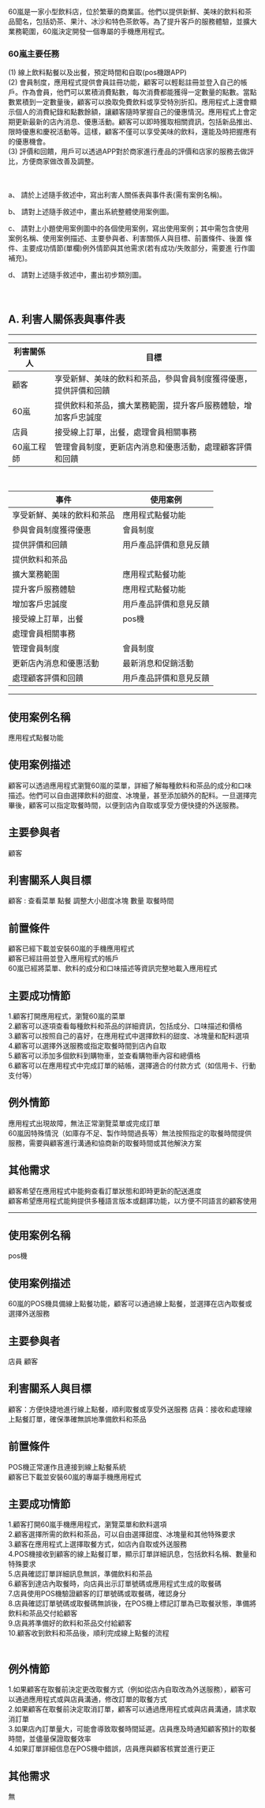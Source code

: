 60嵐是一家小型飲料店，位於繁華的商業區。他們以提供新鮮、美味的飲料和茶品聞名，包括奶茶、果汁、冰沙和特色茶飲等。為了提升客戶的服務體驗，並擴大業務範圍，60嵐決定開發一個專屬的手機應用程式。<br>
<h3>60嵐主要任務</h3>
(1)	線上飲料點餐以及出餐，預定時間和自取(pos機跟APP)<br>
(2)	會員制度，應用程式提供會員註冊功能，顧客可以輕鬆註冊並登入自己的帳戶。作為會員，他們可以累積消費點數，每次消費都能獲得一定數量的點數。當點數累積到一定數量後，顧客可以換取免費飲料或享受特別折扣。應用程式上還會顯示個人的消費紀錄和點數餘額，讓顧客隨時掌握自己的優惠情況。應用程式上會定期更新最新的店內消息、優惠活動。顧客可以即時獲取相關資訊，包括新品推出、限時優惠和慶祝活動等。這樣，顧客不僅可以享受美味的飲料，還能及時把握應有的優惠機會。<br>
(3)	評價和回饋，用戶可以透過APP對於商家進行產品的評價和店家的服務去做評比，方便商家做改善及調整。<br><br><br>

a、 請於上述隨手敘述中，寫出利害人關係表與事件表(需有案例名稱)。<br>

b、 請對上述隨手敘述中，畫出系統整體使用案例圖。<br>

c、 請對上小題使用案例圖中的各個使用案例，寫出使用案例；其中需包含使用
案例名稱、使用案例描述、主要參與者、利害關係人與目標、前置條件、後置
條件、主要成功情節(單欄)例外情節與其他需求(若有成功/失敗部分，需要進
行作圖補充)。<br>

d、 請對上述隨手敘述中，畫出初步類別圖。<br><br><br>

<h2>A. 利害人關係表與事件表</h2>
<hr>

|利害關係人|目標|
|----|----|
|顧客|享受新鮮、美味的飲料和茶品，參與會員制度獲得優惠，提供評價和回饋|
|60嵐|提供飲料和茶品，擴大業務範圍，提升客戶服務體驗，增加客戶忠誠度|
|店員|接受線上訂單，出餐，處理會員相關事務|
|60嵐工程師|管理會員制度，更新店內消息和優惠活動，處理顧客評價和回饋|

<br>

|事件|使用案例|
|----|----|
|享受新鮮、美味的飲料和茶品|應用程式點餐功能|
|參與會員制度獲得優惠|會員制度|
|提供評價和回饋|用戶產品評價和意見反饋|
|提供飲料和茶品||
|擴大業務範圍|應用程式點餐功能|
|提升客戶服務體驗|應用程式點餐功能|
|增加客戶忠誠度|用戶產品評價和意見反饋|
|接受線上訂單，出餐|pos機|
|處理會員相關事務||
|管理會員制度|會員制度|
|更新店內消息和優惠活動|最新消息和促銷活動|
|處理顧客評價和回饋|用戶產品評價和意見反饋|

<hr>

<h2>使用案例名稱</h2>
 應用程式點餐功能

 <br>

 <h2>使用案例描述</h2>
 顧客可以透過應用程式瀏覽60嵐的菜單，詳細了解每種飲料和茶品的成分和口味描述。他們可以自由選擇飲料的甜度、冰塊量，甚至添加額外的配料。一旦選擇完畢後，顧客可以指定取餐時間，以便到店內自取或享受方便快捷的外送服務。

<br>

 <h2>主要參與者</h2>
 顧客

<br>

 <h2>利害關系人與目標</h2>
顧客 : 查看菜單 點餐 調整大小甜度冰塊 數量 取餐時間

<br>

<h2>前置條件</h2>
顧客已經下載並安裝60嵐的手機應用程式<br>
顧客已經註冊並登入應用程式的帳戶<br>
60嵐已經將菜單、飲料的成分和口味描述等資訊完整地載入應用程式

<br>

<h2>主要成功情節</h2>
1.顧客打開應用程式，瀏覽60嵐的菜單<br>
2.顧客可以逐項查看每種飲料和茶品的詳細資訊，包括成分、口味描述和價格<br>
3.顧客可以按照自己的喜好，在應用程式中選擇飲料的甜度、冰塊量和配料選項<br>
4.顧客可以選擇外送服務或指定取餐時間到店內自取<br>
5.顧客可以添加多個飲料到購物車，並查看購物車內容和總價格<br>
6.顧客可以在應用程式中完成訂單的結帳，選擇適合的付款方式（如信用卡、行動支付等）

<br>

<h2>例外情節</h2>
應用程式出現故障，無法正常瀏覽菜單或完成訂單<br>
60嵐因特殊情況（如庫存不足、製作時間過長等）無法按照指定的取餐時間提供服務，需要與顧客進行溝通和協商新的取餐時間或其他解決方案

<br>

<h2>其他需求</h2>
顧客希望在應用程式中能夠查看訂單狀態和即時更新的配送進度<br>
顧客希望應用程式能夠提供多種語言版本或翻譯功能，以方便不同語言的顧客使用


<hr>

<h2>使用案例名稱</h2>
pos機

 <br>

<h2>使用案例描述</h2>
60嵐的POS機具備線上點餐功能，顧客可以通過線上點餐，並選擇在店內取餐或選擇外送服務

<br>

<h2>主要參與者</h2>
店員
顧客

<br>

<h2>利害關系人與目標</h2>
顧客：方便快捷地進行線上點餐，順利取餐或享受外送服務
店員：接收和處理線上點餐訂單，確保準確無誤地準備飲料和茶品

<br>

<h2>前置條件</h2>
POS機正常運作且連接到線上點餐系統<br>
顧客已下載並安裝60嵐的專屬手機應用程式

 <br>

 <h2>主要成功情節</h2>
1.顧客打開60嵐手機應用程式，瀏覽菜單和飲料選項<br>
2.顧客選擇所需的飲料和茶品，可以自由選擇甜度、冰塊量和其他特殊要求<br>
3.顧客在應用程式上選擇取餐方式，如店內自取或外送服務<br>
4.POS機接收到顧客的線上點餐訂單，顯示訂單詳細訊息，包括飲料名稱、數量和特殊要求<br>
5.店員確認訂單詳細訊息無誤，準備飲料和茶品<br>
6.顧客到達店內取餐時，向店員出示訂單號碼或應用程式生成的取餐碼<br>
7.店員使用POS機驗證顧客的訂單號碼或取餐碼，確認身分<br>
8.店員確認訂單號碼或取餐碼無誤後，在POS機上標記訂單為已取餐狀態，準備將飲料和茶品交付給顧客<br>
9.店員將準備好的飲料和茶品交付給顧客<br>
10.顧客收到飲料和茶品後，順利完成線上點餐的流程<br>

 <br>

 <h2>例外情節</h2>
1.如果顧客在取餐前決定更改取餐方式（例如從店內自取改為外送服務），顧客可以通過應用程式或與店員溝通，修改訂單的取餐方式<br>
2.如果顧客在取餐前決定取消訂單，顧客可以通過應用程式或與店員溝通，請求取消訂單<br>
3.如果店內訂單量大，可能會導致取餐時間延遲。店員應及時通知顧客預計的取餐時間，並儘量保證取餐效率<br>
4.如果訂單詳細信息在POS機中錯誤，店員應與顧客核實並進行更正

 <br>

<h2>其他需求</h2>
無